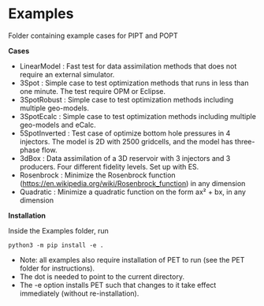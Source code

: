 # Examples
Folder containing example cases for PIPT and POPT

**Cases**

- LinearModel   : Fast test for data assimilation methods that does not require an external simulator.
- 3Spot         : Simple case to test optimization methods that runs in less than one minute. The test require OPM or Eclipse. 
- 3SpotRobust   : Simple case to test optimization methods including multiple geo-models.
- 3SpotEcalc    : Simple case to test optimization methods including multiple geo-models and eCalc.
- 5SpotInverted : Test case of optimize bottom hole pressures in 4 injectors. The model is 2D with 2500 gridcells, and the model has three-phase flow. 
- 3dBox         : Data assimilation of a 3D reservoir with 3 injectors and 3 producers. Four different fidelity levels. Set up with ES.
- Rosenbrock    : Minimize the Rosenbrock function (https://en.wikipedia.org/wiki/Rosenbrock_function) in any dimension
- Quadratic     : Minimize a quadratic function on the form ax² + bx, in any dimension

**Installation**

Inside the Examples folder, run

    python3 -m pip install -e .

- Note: all examples also require installation of PET to run (see the PET folder for instructions).
- The dot is needed to point to the current directory.
- The -e option installs PET such that changes to it take effect immediately (without re-installation).

